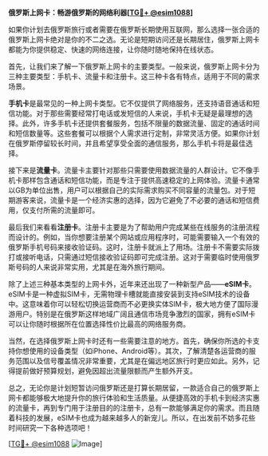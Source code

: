 **俄罗斯上网卡：畅游俄罗斯的网络利器[[TG💪+ @esim1088](https://t.me/s/esim1088)]**

如果你计划去俄罗斯旅行或者需要在俄罗斯长期使用互联网，那么选择一张合适的俄罗斯上网卡绝对是你的不二之选。无论是短期访问还是长期居住，俄罗斯上网卡都能为你提供稳定、快速的网络连接，让你随时随地保持在线状态。

首先，让我们来了解一下俄罗斯上网卡的主要类型。一般来说，俄罗斯上网卡分为三种主要类型：手机卡、流量卡和注册卡。这三种卡各有特点，适用于不同的需求场景。

**手机卡**是最常见的一种上网卡类型。它不仅提供了网络服务，还支持语音通话和短信功能。对于那些需要经常打电话或发短信的人来说，手机卡无疑是最理想的选择。此外，许多手机卡还提供套餐服务，包括不限量的数据流量、固定的通话时间和短信数量等。这些套餐可以根据个人需求进行定制，非常灵活方便。如果你计划在俄罗斯停留较长时间，并且希望享受全面的通信服务，那么手机卡将是最佳选择。

接下来是**流量卡**。流量卡主要针对那些只需要使用数据流量的人群设计。它不像手机卡那样包含通话和短信功能，而是专注于提供高速稳定的上网体验。流量卡通常以GB为单位出售，用户可以根据自己的实际需求购买不同容量的流量包。对于短期游客来说，流量卡是一个经济实惠的选择，因为它避免了不必要的通话和短信费用，仅支付所需的流量即可。

最后我们来看看**注册卡**。注册卡主要是为了帮助用户完成某些在线服务的注册流程而设计的。例如，当你想要注册某个网站或应用程序时，可能需要输入一个有效的俄罗斯手机号码来接收验证码。这时，注册卡就派上了用场。注册卡不需要实际拨打或接听电话，只需通过短信接收验证码即可完成注册。这对于需要临时使用俄罗斯号码的人来说非常实用，尤其是在海外旅行期间。

除了上述三种基本类型的上网卡外，近年来还出现了一种新型产品——**eSIM卡**。eSIM卡是一种虚拟SIM卡，无需物理卡槽就能直接安装到支持eSIM技术的设备中。这意味着你可以轻松切换运营商而不必更换实体SIM卡，极大地方便了国际漫游用户。特别是在俄罗斯这样地域广阔且通信市场竞争激烈的国家，拥有eSIM卡可以让你随时根据所在位置选择性价比最高的网络服务商。

当然，在选择俄罗斯上网卡时还有一些需要注意的地方。首先，确保你所选的卡支持你想使用的设备类型（如iPhone、Android等）。其次，了解清楚各运营商的服务范围以及信号覆盖情况非常重要，尤其是在偏远地区旅行时更应如此。另外，记得提前做好预算规划，避免因超出流量限额而产生额外开支。

总之，无论你是计划短暂访问俄罗斯还是打算长期居留，一款适合自己的俄罗斯上网卡都能够极大地提升你的旅行体验和生活质量。从便捷高效的手机卡到经济实惠的流量卡，再到专门用于注册目的的注册卡，总有一款能够满足你的需求。而且随着科技的发展，eSIM卡也成为越来越多人的新宠儿。所以，在出发前不妨多花些时间研究一下各种选项吧！

[[TG💪+ @esim1088](https://t.me/s/esim1088) ![Image](https://i.postimg.cc/4NQfJmqS/Snipaste-2025-05-13-00-14-12.png)]